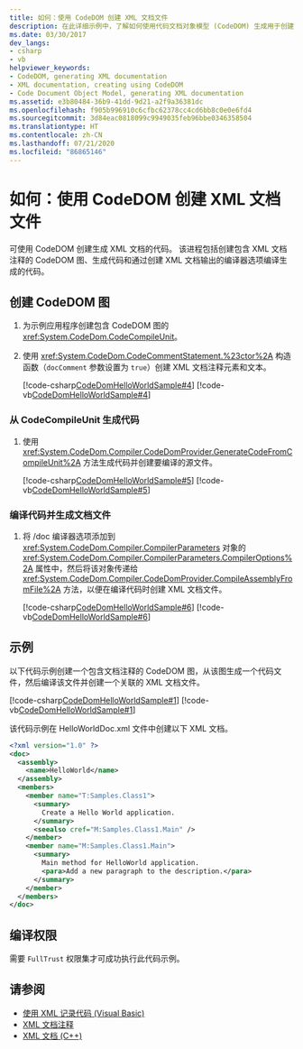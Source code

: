 ```yaml
---
title: 如何：使用 CodeDOM 创建 XML 文档文件
description: 在此详细示例中，了解如何使用代码文档对象模型 (CodeDOM) 生成用于创建 XML 文档文件的代码。
ms.date: 03/30/2017
dev_langs:
- csharp
- vb
helpviewer_keywords:
- CodeDOM, generating XML documentation
- XML documentation, creating using CodeDOM
- Code Document Object Model, generating XML documentation
ms.assetid: e3b80484-36b9-41dd-9d21-a2f9a36381dc
ms.openlocfilehash: f905b996910c6cfbc62378cc4cd6bb8c0e0e6fd4
ms.sourcegitcommit: 3d84eac0818099c9949035feb96bbe0346358504
ms.translationtype: HT
ms.contentlocale: zh-CN
ms.lasthandoff: 07/21/2020
ms.locfileid: "86865146"
---
```

# <a name="how-to-create-an-xml-documentation-file-using-codedom"></a>如何：使用 CodeDOM 创建 XML 文档文件

可使用 CodeDOM 创建生成 XML 文档的代码。 该进程包括创建包含 XML 文档注释的 CodeDOM 图、生成代码和通过创建 XML 文档输出的编译器选项编译生成的代码。  
  
## <a name="create-a-codedom-graph"></a>创建 CodeDOM 图
  
1. 为示例应用程序创建包含 CodeDOM 图的 <xref:System.CodeDom.CodeCompileUnit>。  
  
2. 使用 <xref:System.CodeDom.CodeCommentStatement.%23ctor%2A> 构造函数（`docComment` 参数设置为 `true`）创建 XML 文档注释元素和文本。  
  
     [!code-csharp[CodeDomHelloWorldSample#4](../../../samples/snippets/csharp/VS_Snippets_CLR/CodeDomHelloWorldSample/cs/program.cs#4)]
     [!code-vb[CodeDomHelloWorldSample#4](../../../samples/snippets/visualbasic/VS_Snippets_CLR/CodeDomHelloWorldSample/vb/program.vb#4)]  
  
### <a name="generate-the-code-from-the-codecompileunit"></a>从 CodeCompileUnit 生成代码
  
1. 使用 <xref:System.CodeDom.Compiler.CodeDomProvider.GenerateCodeFromCompileUnit%2A> 方法生成代码并创建要编译的源文件。  
  
     [!code-csharp[CodeDomHelloWorldSample#5](../../../samples/snippets/csharp/VS_Snippets_CLR/CodeDomHelloWorldSample/cs/program.cs#5)]
     [!code-vb[CodeDomHelloWorldSample#5](../../../samples/snippets/visualbasic/VS_Snippets_CLR/CodeDomHelloWorldSample/vb/program.vb#5)]  
  
### <a name="compile-the-code-and-generate-the-documentation-file"></a>编译代码并生成文档文件
  
1. 将 /doc 编译器选项添加到 <xref:System.CodeDom.Compiler.CompilerParameters> 对象的 <xref:System.CodeDom.Compiler.CompilerParameters.CompilerOptions%2A> 属性中，然后将该对象传递给 <xref:System.CodeDom.Compiler.CodeDomProvider.CompileAssemblyFromFile%2A> 方法，以便在编译代码时创建 XML 文档文件。  
  
     [!code-csharp[CodeDomHelloWorldSample#6](../../../samples/snippets/csharp/VS_Snippets_CLR/CodeDomHelloWorldSample/cs/program.cs#6)]
     [!code-vb[CodeDomHelloWorldSample#6](../../../samples/snippets/visualbasic/VS_Snippets_CLR/CodeDomHelloWorldSample/vb/program.vb#6)]  
  
## <a name="example"></a>示例

以下代码示例创建一个包含文档注释的 CodeDOM 图，从该图生成一个代码文件，然后编译该文件并创建一个关联的 XML 文档文件。  
  
 [!code-csharp[CodeDomHelloWorldSample#1](../../../samples/snippets/csharp/VS_Snippets_CLR/CodeDomHelloWorldSample/cs/program.cs#1)]
 [!code-vb[CodeDomHelloWorldSample#1](../../../samples/snippets/visualbasic/VS_Snippets_CLR/CodeDomHelloWorldSample/vb/program.vb#1)]  
  
 该代码示例在 HelloWorldDoc.xml 文件中创建以下 XML 文档。  
  
```xml  
<?xml version="1.0" ?>
<doc>  
  <assembly>  
    <name>HelloWorld</name>
  </assembly>  
  <members>  
    <member name="T:Samples.Class1">  
      <summary>  
        Create a Hello World application.
      </summary>
      <seealso cref="M:Samples.Class1.Main" />
    </member>  
    <member name="M:Samples.Class1.Main">  
      <summary>  
        Main method for HelloWorld application.
        <para>Add a new paragraph to the description.</para>
      </summary>  
    </member>  
  </members>  
</doc>  
```  
  
## <a name="compile-permissions"></a>编译权限
  
需要 `FullTrust` 权限集才可成功执行此代码示例。
  
## <a name="see-also"></a>请参阅

- [使用 XML 记录代码 (Visual Basic)](../../visual-basic/programming-guide/program-structure/documenting-your-code-with-xml.md)
- [XML 文档注释](../../csharp/programming-guide/xmldoc/index.md)
- [XML 文档 (C++)](/cpp/ide/xml-documentation-visual-cpp)
